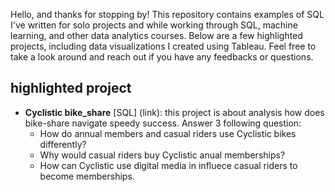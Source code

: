 Hello, and thanks for stopping by! This repository contains examples of SQL I've written for solo projects and while working through SQL, machine learning, and other data analytics courses. Below are a few highlighted projects, including data visualizations I created using Tableau. Feel free to take a look around and reach out if you have any feedbacks or questions.
## highlighted project
*  **Cyclistic bike_share** [SQL] (link): this project is about analysis how does bike-share navigate speedy success. Answer 3 following question:
    - How do annual members and casual riders use Cyclistic bikes differently?
    - Why would casual riders buy Cyclistic anual memberships?
    - How can Cyclistic use digital media in influece casual riders to become memberships.
  
  
